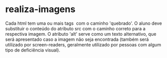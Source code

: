 # realiza-imagens
Cada html tem uma ou mais tags <img> com o caminho 'quebrado'. O aluno deve substituir o conteúdo do atributo src com o caminho correto para a respectiva imagem.
O atributo 'alt' serve como um texto alternativo, que será apresentado caso a imagem não seja encontrada (também será utilizado por screen-readers, geralmente utilizado por pessoas com algum tipo de deficiência visual).
